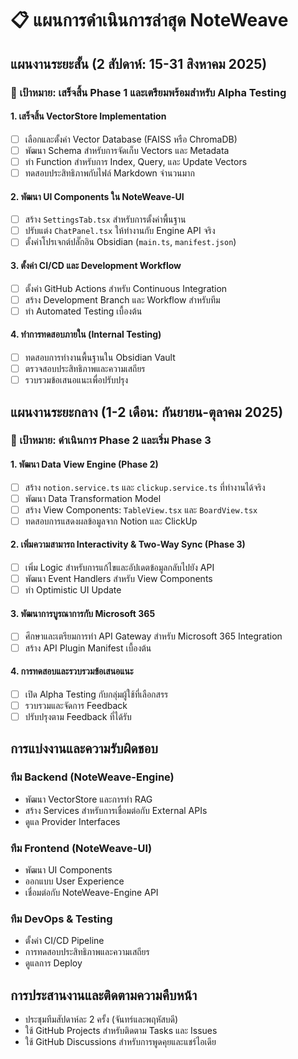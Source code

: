 # 📋 แผนการดำเนินการล่าสุด NoteWeave

## แผนงานระยะสั้น (2 สัปดาห์: 15-31 สิงหาคม 2025)

### 🎯 เป้าหมาย: เสร็จสิ้น Phase 1 และเตรียมพร้อมสำหรับ Alpha Testing

#### 1. **เสร็จสิ้น VectorStore Implementation**
- [ ] เลือกและตั้งค่า Vector Database (FAISS หรือ ChromaDB)
- [ ] พัฒนา Schema สำหรับการจัดเก็บ Vectors และ Metadata
- [ ] ทำ Function สำหรับการ Index, Query, และ Update Vectors
- [ ] ทดสอบประสิทธิภาพกับไฟล์ Markdown จำนวนมาก

#### 2. **พัฒนา UI Components ใน NoteWeave-UI**
- [ ] สร้าง `SettingsTab.tsx` สำหรับการตั้งค่าพื้นฐาน
- [ ] ปรับแต่ง `ChatPanel.tsx` ให้ทำงานกับ Engine API จริง
- [ ] ตั้งค่าโปรเจกต์ปลั๊กอิน Obsidian (`main.ts`, `manifest.json`)

#### 3. **ตั้งค่า CI/CD และ Development Workflow**
- [ ] ตั้งค่า GitHub Actions สำหรับ Continuous Integration
- [ ] สร้าง Development Branch และ Workflow สำหรับทีม
- [ ] ทำ Automated Testing เบื้องต้น

#### 4. **ทำการทดสอบภายใน (Internal Testing)**
- [ ] ทดสอบการทำงานพื้นฐานใน Obsidian Vault
- [ ] ตรวจสอบประสิทธิภาพและความเสถียร
- [ ] รวบรวมข้อเสนอแนะเพื่อปรับปรุง

## แผนงานระยะกลาง (1-2 เดือน: กันยายน-ตุลาคม 2025)

### 🎯 เป้าหมาย: ดำเนินการ Phase 2 และเริ่ม Phase 3

#### 1. **พัฒนา Data View Engine (Phase 2)**
- [ ] สร้าง `notion.service.ts` และ `clickup.service.ts` ที่ทำงานได้จริง
- [ ] พัฒนา Data Transformation Model
- [ ] สร้าง View Components: `TableView.tsx` และ `BoardView.tsx`
- [ ] ทดสอบการแสดงผลข้อมูลจาก Notion และ ClickUp

#### 2. **เพิ่มความสามารถ Interactivity & Two-Way Sync (Phase 3)**
- [ ] เพิ่ม Logic สำหรับการแก้ไขและอัปเดตข้อมูลกลับไปยัง API
- [ ] พัฒนา Event Handlers สำหรับ View Components
- [ ] ทำ Optimistic UI Update

#### 3. **พัฒนาการบูรณาการกับ Microsoft 365**
- [ ] ศึกษาและเตรียมการทำ API Gateway สำหรับ Microsoft 365 Integration
- [ ] สร้าง API Plugin Manifest เบื้องต้น

#### 4. **การทดสอบและรวบรวมข้อเสนอแนะ**
- [ ] เปิด Alpha Testing กับกลุ่มผู้ใช้ที่เลือกสรร
- [ ] รวบรวมและจัดการ Feedback
- [ ] ปรับปรุงตาม Feedback ที่ได้รับ

## การแบ่งงานและความรับผิดชอบ

### ทีม Backend (NoteWeave-Engine)
- พัฒนา VectorStore และการทำ RAG
- สร้าง Services สำหรับการเชื่อมต่อกับ External APIs
- ดูแล Provider Interfaces

### ทีม Frontend (NoteWeave-UI)
- พัฒนา UI Components
- ออกแบบ User Experience
- เชื่อมต่อกับ NoteWeave-Engine API

### ทีม DevOps & Testing
- ตั้งค่า CI/CD Pipeline
- การทดสอบประสิทธิภาพและความเสถียร
- ดูแลการ Deploy

## การประสานงานและติดตามความคืบหน้า

- ประชุมทีมสัปดาห์ละ 2 ครั้ง (จันทร์และพฤหัสบดี)
- ใช้ GitHub Projects สำหรับติดตาม Tasks และ Issues
- ใช้ GitHub Discussions สำหรับการพูดคุยและแชร์ไอเดีย
